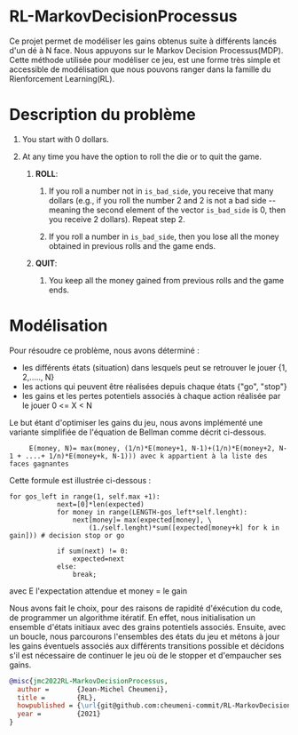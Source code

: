 # RL-MarkovDecisionProcessus

Ce projet permet de modéliser les gains obtenus suite à différents lancés d'un dé à N face. Nous appuyons sur le Markov Decision Processus(MDP). Cette méthode utilisée pour modéliser ce jeu, est une forme très simple et accessible de modélisation que nous pouvons ranger dans la famille du Rienforcement Learning(RL).

# Description du problème

1.  You start with $0$ dollars.

2.  At any time you have the option to roll the die or to quit the game.

    1.  **ROLL**:

        1.  If you roll a number not in `is_bad_side`, you receive that
            many dollars (e.g., if you roll the number $2$ and $2$ is
            not a bad side -- meaning the second element of the vector
            `is_bad_side` is $0$, then you receive $2$ dollars). Repeat
            step 2.

        2.  If you roll a number in `is_bad_side`, then you lose all the
            money obtained in previous rolls and the game ends.

    2.  **QUIT**:

        1.  You keep all the money gained from previous rolls and the
            game ends.

# Modélisation

Pour résoudre ce problème, nous avons déterminé :

- les différents états (situation) dans lesquels peut se retrouver le jouer {1, 2,....., N}
- les actions qui peuvent être réalisées depuis chaque états {"go", "stop"}
- les gains et les pertes potentiels associés à chaque action réalisée par le jouer 0 <= X < N

Le but étant d'optimiser les gains du jeu, nous avons implémenté une variante simplifiée de l'équation de Bellman comme décrit ci-dessous.

```
     E(money, N)= max(money, (1/n)*E(money+1, N-1)+(1/n)*E(money+2, N-1 + ....+ 1/n)*E(money+k, N-1))) avec k appartient à la liste des faces gagnantes
```
Cette formule est illustrée ci-dessous :

```
for gos_left in range(1, self.max +1):
            next=[0]*len(expected)
            for money in range(LENGTH-gos_left*self.lenght):
                next[money]= max(expected[money], \
                    (1./self.lenght)*sum([expected[money+k] for k in gain])) # decision stop or go

            if sum(next) != 0:
                expected=next
            else:
                break;

```

avec E l'expectation attendue et money = le gain

Nous avons fait le choix, pour des raisons de rapidité d'éxécution du code, de programmer un algorithme itératif.
En effet, nous initialisation un ensemble d'états initiaux avec des grains potentiels associés. Ensuite, avec un boucle, nous parcourons l'ensembles
des états du jeu et métons à jour les gains éventuels associés aux différents transitions possible et décidons s'il est nécessaire de continuer le jeu où de le stopper et d'empaucher ses gains.


```BibTeX
@misc{jmc2022RL-MarkovDecisionProcessus,
  author =       {Jean-Michel Cheumeni},
  title =        {RL},
  howpublished = {\url{git@github.com:cheumeni-commit/RL-MarkovDecisionProcessus.git}},
  year =         {2021}
}
```